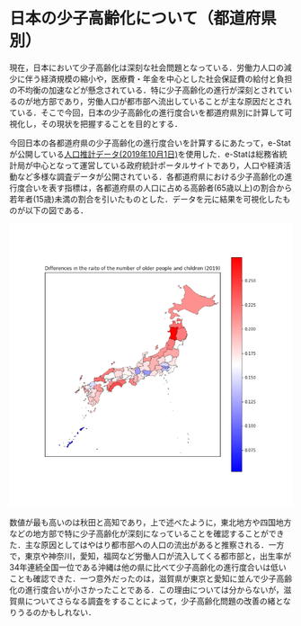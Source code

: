 # 日本の少子高齢化について（都道府県別）

現在，日本において少子高齢化は深刻な社会問題となっている．労働力人口の減少に伴う経済規模の縮小や，医療費・年金を中心とした社会保証費の給付と負担の不均衡の加速などが懸念されている．特に少子高齢化の進行が深刻とされているのが地方部であり，労働人口が都市部へ流出していることが主な原因だとされている．そこで今回，日本の少子高齢化の進行度合いを都道府県別に計算して可視化し，その現状を把握することを目的とする．

今回日本の各都道府県の少子高齢化の進行度合いを計算するにあたって，e-Statが公開している[人口推計データ(2019年10月1日)](https://www.e-stat.go.jp/stat-search/files?page=1&layout=datalist&toukei=00200524&tstat=000000090001&cycle=7&year=20190&month=0&tclass1=000001011679&result_back=1)を使用した．e-Statは総務省統計局が中心となって運営している政府統計ポータルサイトであり，人口や経済活動など多様な調査データが公開されている．各都道府県における少子高齢化の進行度合いを表す指標は，各都道府県の人口に占める高齢者(65歳以上)の割合から若年者(15歳)未満の割合を引いたものとした．データを元に結果を可視化したものが以下の図である．

<img src="mymap.png">

数値が最も高いのは秋田と高知であり，上で述べたように，東北地方や四国地方などの地方部で特に少子高齢化が深刻になっていることを確認することができた．主な原因としてはやはり都市部への人口の流出があると推察される．一方で，東京や神奈川，愛知，福岡など労働人口が流入してくる都市部と，出生率が34年連続全国一位である沖縄は他の県に比べて少子高齢化の進行度合いは低いことも確認できた．一つ意外だったのは，滋賀県が東京と愛知に並んで少子高齢化の進行度合いが小さかったことである．この理由については分からないが，滋賀県についてさらなる調査をすることによって，少子高齢化問題の改善の緒となりうるのかもしれない．
